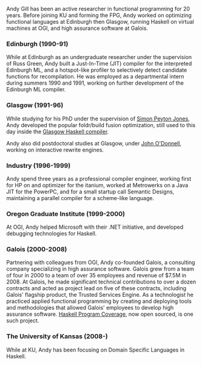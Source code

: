 Andy Gill has been an active researcher in functional programming for 20
years. Before joining KU and forming the FPG, Andy worked on optimizing
functional languages at Edinburgh then Glasgow, running Haskell on
virtual machines at OGI, and high assurance software at Galois.

### Edinburgh (1990-91)

While at Edinburgh as an undergraduate researcher under the supervision
of Russ Green, Andy built a Just-In-Time (JIT) compiler for the
interpreted Edinburgh ML, and a hotspot-like profiler to selectively
detect candidate functions for recompilation. He was employed as a
departmental intern during summers 1990 and 1991, working on further
development of the Edinburgh ML compiler.

### Glasgow (1991-96)

While studying for his PhD under the supervision of [Simon Peyton
Jones](http://research.microsoft.com/en-us/people/simonpj/), Andy
developed the popular foldr/build fusion optimization, still used to
this day inside the [Glasgow Haskell
compiler](http://www.haskell.org/ghc).

Andy also did postdoctoral studies at Glasgow, under [John
O'Donnell](http://www.dcs.gla.ac.uk/~jtod), working on interactive
rewrite engines.

### Industry (1996-1999)

Andy spend three years as a professional compiler engineer, working
first for HP on and optimizer for the itanium, worked at Metrowerks on a
Java JIT for the PowerPC, and for a small startup call Semantic Designs,
maintaining a parallel compiler for a scheme-like language.

### Oregon Graduate Institute (1999-2000)

At OGI, Andy helped Microsoft with their .NET initiative, and developed
debugging technologies for Haskell.

### Galois (2000-2008)

Partnering with colleagues from OGI, Andy co-founded Galois, a
consulting company specializing in high assurance software. Galois grew
from a team of four in 2000 to a team of over 35 employees and revenue
of \$7.5M in 2008. At Galois, he made significant technical
contributions to over a dozen contracts and acted as project lead on
five of these contracts, including Galois' flagship product, the Trusted
Services Engine. As a technologist he practiced applied functional
programming by creating and deploying tools and methodologies that
allowed Galois' employees to develop high assurance software. [Haskell
Program Coverage](http://www.ittc.ku.eduTools/Hpc), now open
sourced, is one such project.

### The University of Kansas (2008-)

While at KU, Andy has been focusing on Domain Specific Languages in
Haskell.

